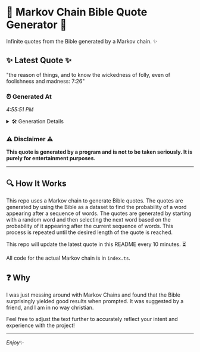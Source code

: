 # 📖 Markov Chain Bible Quote Generator 📖

Infinite quotes from the Bible generated by a Markov chain. ✨

## ✨ Latest Quote ✨
"the reason of things, and to know the wickedness of folly, even of foolishness and madness: 7:26"

### ⏰ Generated At
*4:55:51 PM*

<details>
    <summary>🛠️ Generation Details</summary>
    <p>
        <strong>🌱 Seed:</strong> the<br>
        <strong>🔄 Iterations:</strong> 16<br>
        <strong>📜 Context History:</strong><br>[ the ]: reason<br>[ the, reason ]: of<br>[ the, reason, of ]: things,<br>[ the, reason, of, things, ]: and<br>[ the, reason, of, things,, and ]: to<br>[ the, reason, of, things,, and, to ]: know<br>[ reason, of, things,, and, to, know ]: the<br>[ of, things,, and, to, know, the ]: wickedness<br>[ things,, and, to, know, the, wickedness ]: of<br>[ and, to, know, the, wickedness, of ]: folly,<br>[ to, know, the, wickedness, of, folly, ]: even<br>[ know, the, wickedness, of, folly,, even ]: of<br>[ the, wickedness, of, folly,, even, of ]: foolishness<br>[ wickedness, of, folly,, even, of, foolishness ]: and<br>[ of, folly,, even, of, foolishness, and ]: madness:<br>[ folly,, even, of, foolishness, and, madness: ]: 7:26<br>
    </p>
</details>

### ⚠️ Disclaimer ⚠️
**This quote is generated by a program and is not to be taken seriously. It is purely for entertainment purposes.**

---

## 🔍 How It Works

This repo uses a Markov chain to generate Bible quotes. The quotes are generated by using the Bible as a dataset to find the probability of a word appearing after a sequence of words. The quotes are generated by starting with a random word and then selecting the next word based on the probability of it appearing after the current sequence of words. This process is repeated until the desired length of the quote is reached.

This repo will update the latest quote in this README every 10 minutes. ⏳

All code for the actual Markov chain is in `index.ts`.

## ❓ Why

I was just messing around with Markov Chains and found that the Bible surprisingly yielded good results when prompted. 
It was suggested by a friend, and I am in no way christian.

Feel free to adjust the text further to accurately reflect your intent and experience with the project!

---

*Enjoy*✨
